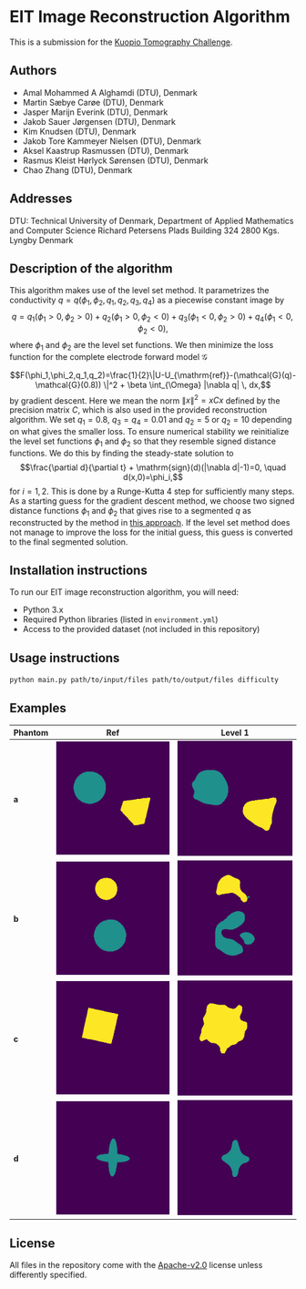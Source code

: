 # EIT Image Reconstruction Algorithm
This is a submission for the [Kuopio Tomography Challenge](https://www.fips.fi/KTC2023.php). 

## Authors
- Amal Mohammed A Alghamdi (DTU), Denmark
- Martin Sæbye Carøe (DTU), Denmark
- Jasper Marijn Everink (DTU), Denmark
- Jakob Sauer Jørgensen (DTU), Denmark
- Kim Knudsen (DTU), Denmark
- Jakob Tore Kammeyer Nielsen (DTU), Denmark
- Aksel Kaastrup Rasmussen (DTU), Denmark
- Rasmus Kleist Hørlyck Sørensen (DTU), Denmark
- Chao Zhang (DTU), Denmark

## Addresses
DTU: Technical University of Denmark, Department of Applied Mathematics and Computer Science Richard Petersens Plads Building 324 2800 Kgs. Lyngby Denmark

## Description of the algorithm

This algorithm makes use of the level set method. It parametrizes the conductivity $q=q(\phi_1,\phi_2,q_1,q_2,q_3,q_4)$ as a piecewise constant image by
$$q = q_1(\phi_1>0, \phi_2>0) + q_2(\phi_1>0,\phi_2<0) + q_3(\phi_1<0,\phi_2>0) + q_4(\phi_1<0,\phi_2<0),$$
where $\phi_1$ and $\phi_2$ are the level set functions. We then minimize the loss function for the complete electrode forward model $\mathcal{G}$

$$F(\phi_1,\phi_2,q_1,q_2)=\frac{1}{2}\|U-U_{\mathrm{ref}}-(\mathcal{G}(q)-\mathcal{G}(0.8)) \|^2 + \beta \int_{\Omega} |\nabla q| \, dx,$$ 
by gradient descent.  Here we mean the norm $\|x\|^2 = xCx$ defined by the precision matrix $C$, which is also used in the provided reconstruction algorithm. We set $q_1 = 0.8$, $q_3=q_4=0.01$ and $q_2=5$ or $q_2=10$ depending on what gives the smaller loss.
To ensure numerical stability we reinitialize the level set functions $\phi_1$ and $\phi_2$ so that they resemble signed distance functions. We do this by finding the steady-state solution to
$$\frac{\partial d}{\partial t} + \mathrm{sign}(d)(|\nabla d|-1)=0, \quad d(x,0)=\phi_i,$$
for $i=1,2$. This is done by a Runge-Kutta 4 step for sufficiently many steps. 
As a starting guess for the gradient descent method, we choose two signed distance functions $\phi_1$ and $\phi_2$ that gives rise to a segmented $q$ as reconstructed by the method in [this approach](https://github.com/CUQI-DTU/KTC2023-CUQI1). If the level set method does not manage to improve the loss for the initial guess, this guess is converted to the final segmented solution.

## Installation instructions
To run our EIT image reconstruction algorithm, you will need:

- Python 3.x
- Required Python libraries (listed in `environment.yml`)
- Access to the provided dataset (not included in this repository)

## Usage instructions

```
python main.py path/to/input/files path/to/output/files difficulty
```

## Examples
|  Phantom 	|  Ref	| Level 1 	|
|----------	|-----	|---	|
|**a**| ![](results/01.png)	| ![](results/11.png)	|   
|**b**| ![](results/02.png)	| ![](results/12.png)	|  
|**c**| ![](results/03.png)	| ![](results/13.png)	|  
|**d**| ![](results/04.png)	| ![](results/14.png)	|


## License
All files in the repository come with the [Apache-v2.0](https://www.apache.org/licenses/LICENSE-2.0) license unless differently specified.
